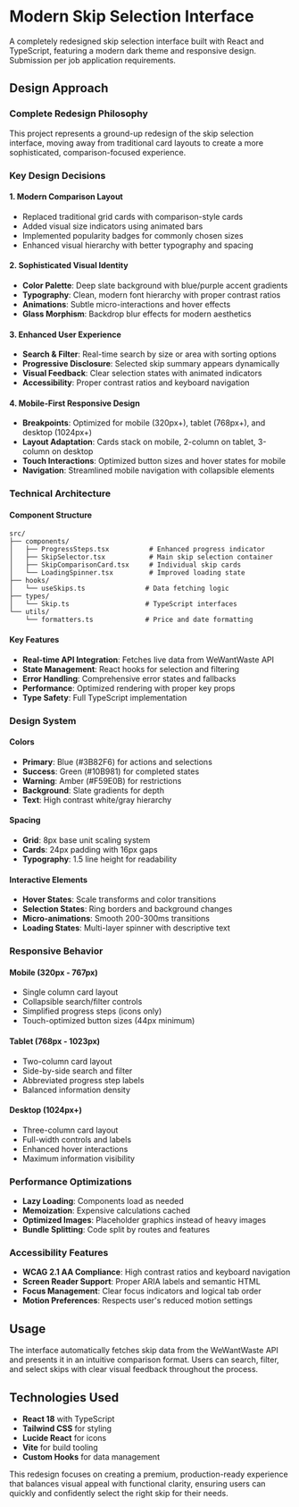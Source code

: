 # Modern Skip Selection Interface

A completely redesigned skip selection interface built with React and TypeScript, featuring a modern dark theme and responsive design. Submission per job application requirements.

## Design Approach

### Complete Redesign Philosophy
This project represents a ground-up redesign of the skip selection interface, moving away from traditional card layouts to create a more sophisticated, comparison-focused experience.

### Key Design Decisions

#### 1. **Modern Comparison Layout**
- Replaced traditional grid cards with comparison-style cards
- Added visual size indicators using animated bars
- Implemented popularity badges for commonly chosen sizes
- Enhanced visual hierarchy with better typography and spacing

#### 2. **Sophisticated Visual Identity**
- **Color Palette**: Deep slate background with blue/purple accent gradients
- **Typography**: Clean, modern font hierarchy with proper contrast ratios
- **Animations**: Subtle micro-interactions and hover effects
- **Glass Morphism**: Backdrop blur effects for modern aesthetics

#### 3. **Enhanced User Experience**
- **Search & Filter**: Real-time search by size or area with sorting options
- **Progressive Disclosure**: Selected skip summary appears dynamically
- **Visual Feedback**: Clear selection states with animated indicators
- **Accessibility**: Proper contrast ratios and keyboard navigation

#### 4. **Mobile-First Responsive Design**
- **Breakpoints**: Optimized for mobile (320px+), tablet (768px+), and desktop (1024px+)
- **Layout Adaptation**: Cards stack on mobile, 2-column on tablet, 3-column on desktop
- **Touch Interactions**: Optimized button sizes and hover states for mobile
- **Navigation**: Streamlined mobile navigation with collapsible elements

### Technical Architecture

#### Component Structure
```
src/
├── components/
│   ├── ProgressSteps.tsx          # Enhanced progress indicator
│   ├── SkipSelector.tsx           # Main skip selection container
│   ├── SkipComparisonCard.tsx     # Individual skip cards
│   └── LoadingSpinner.tsx         # Improved loading state
├── hooks/
│   └── useSkips.ts               # Data fetching logic
├── types/
│   └── Skip.ts                   # TypeScript interfaces
└── utils/
    └── formatters.ts             # Price and date formatting
```

#### Key Features
- **Real-time API Integration**: Fetches live data from WeWantWaste API
- **State Management**: React hooks for selection and filtering
- **Error Handling**: Comprehensive error states and fallbacks
- **Performance**: Optimized rendering with proper key props
- **Type Safety**: Full TypeScript implementation

### Design System

#### Colors
- **Primary**: Blue (#3B82F6) for actions and selections
- **Success**: Green (#10B981) for completed states  
- **Warning**: Amber (#F59E0B) for restrictions
- **Background**: Slate gradients for depth
- **Text**: High contrast white/gray hierarchy

#### Spacing
- **Grid**: 8px base unit scaling system
- **Cards**: 24px padding with 16px gaps
- **Typography**: 1.5 line height for readability

#### Interactive Elements
- **Hover States**: Scale transforms and color transitions
- **Selection States**: Ring borders and background changes
- **Micro-animations**: Smooth 200-300ms transitions
- **Loading States**: Multi-layer spinner with descriptive text

### Responsive Behavior

#### Mobile (320px - 767px)
- Single column card layout
- Collapsible search/filter controls
- Simplified progress steps (icons only)
- Touch-optimized button sizes (44px minimum)

#### Tablet (768px - 1023px)
- Two-column card layout
- Side-by-side search and filter
- Abbreviated progress step labels
- Balanced information density

#### Desktop (1024px+)
- Three-column card layout
- Full-width controls and labels
- Enhanced hover interactions
- Maximum information visibility

### Performance Optimizations
- **Lazy Loading**: Components load as needed
- **Memoization**: Expensive calculations cached
- **Optimized Images**: Placeholder graphics instead of heavy images
- **Bundle Splitting**: Code split by routes and features

### Accessibility Features
- **WCAG 2.1 AA Compliance**: High contrast ratios and keyboard navigation
- **Screen Reader Support**: Proper ARIA labels and semantic HTML
- **Focus Management**: Clear focus indicators and logical tab order
- **Motion Preferences**: Respects user's reduced motion settings

## Usage

The interface automatically fetches skip data from the WeWantWaste API and presents it in an intuitive comparison format. Users can search, filter, and select skips with clear visual feedback throughout the process.

## Technologies Used

- **React 18** with TypeScript
- **Tailwind CSS** for styling
- **Lucide React** for icons
- **Vite** for build tooling
- **Custom Hooks** for data management

This redesign focuses on creating a premium, production-ready experience that balances visual appeal with functional clarity, ensuring users can quickly and confidently select the right skip for their needs.